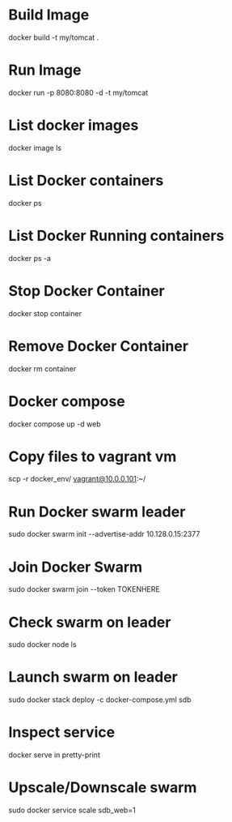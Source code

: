 # Build Image
docker build -t my/tomcat . 

# Run Image
docker run -p 8080:8080 -d -t my/tomcat

# List docker images
docker image ls

# List Docker containers
docker ps

# List Docker Running containers
docker ps -a

# Stop Docker Container
docker stop container

# Remove Docker Container
docker rm container

# Docker compose
docker compose up -d web

# Copy files to vagrant vm
scp -r docker_env/ vagrant@10.0.0.101:~/

# Run Docker swarm leader
sudo docker swarm init --advertise-addr 10.128.0.15:2377

# Join Docker Swarm 
sudo docker swarm join --token TOKENHERE

# Check swarm on leader
sudo docker node ls

# Launch swarm on leader
sudo docker stack deploy -c docker-compose.yml sdb

# Inspect service
docker serve in pretty-print

# Upscale/Downscale swarm
sudo docker service scale sdb_web=1